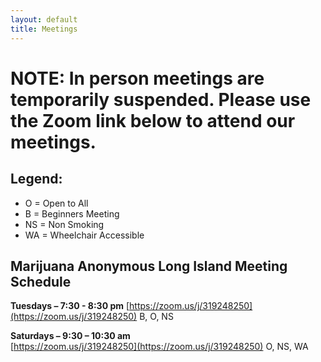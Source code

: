 ```yaml
---
layout: default
title: Meetings
---
```


# NOTE: In person meetings are temporarily suspended. Please use the Zoom link below to attend our meetings.

## **Legend:**
* O = Open to All
* B = Beginners Meeting
* NS = Non Smoking
* WA = Wheelchair Accessible

## **Marijuana Anonymous Long Island Meeting Schedule**

**Tuesdays – 7:30 - 8:30 pm** 
[https://zoom.us/j/319248250](https://zoom.us/j/319248250) 
B, O, NS

<p/>

**Saturdays – 9:30 – 10:30 am**  
[https://zoom.us/j/319248250](https://zoom.us/j/319248250) 
O, NS, WA 